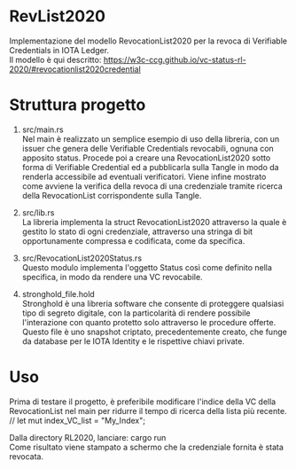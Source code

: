 # RevList2020
Implementazione del modello RevocationList2020 per la revoca di Verifiable Credentials in IOTA Ledger.<br>
Il modello è qui descritto: https://w3c-ccg.github.io/vc-status-rl-2020/#revocationlist2020credential

# Struttura progetto
1) src/main.rs<br>
Nel main è realizzato un semplice esempio di uso della libreria, con un issuer che genera delle Verifiable Credentials revocabili, ognuna con apposito status.
Procede poi a creare una RevocationList2020 sotto forma di Verifiable Credential ed a pubblicarla sulla Tangle in modo da renderla accessibile ad eventuali verificatori. Viene infine mostrato come avviene la verifica della revoca di una credenziale tramite ricerca della RevocationList corrispondente sulla Tangle.

2) src/lib.rs<br>
La libreria implementa la struct RevocationList2020 attraverso la quale è gestito lo stato di ogni credenziale, attraverso una stringa di bit opportunamente compressa e codificata, come da specifica.

3) src/RevocationList2020Status.rs<br>
Questo modulo implementa l'oggetto Status così come definito nella specifica, in modo da rendere una VC revocabile.

4) stronghold_file.hold<br>
Stronghold è una libreria software che consente di proteggere qualsiasi tipo di segreto digitale, con la particolarità di rendere possibile l'interazione con
quanto protetto solo attraverso le procedure offerte.<br>
Questo file è uno snapshot criptato, precedentemente creato, che funge da database per le IOTA Identity e le rispettive chiavi private.

# Uso
Prima di testare il progetto, è preferibile modificare l'indice della VC della RevocationList nel main per ridurre il tempo di ricerca della lista più recente.<br>
// let mut index_VC_list = "My_Index";

Dalla directory RL2020, lanciare:   cargo run<br>
Come risultato viene stampato a schermo che la credenziale fornita è stata revocata.


